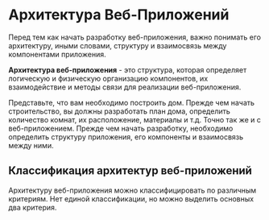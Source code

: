 # Архитектура Веб-Приложений

Перед тем как начать разработку веб-приложения, важно понимать его архитектуру, иными словами, структуру и взаимосвязь
между компонентами приложения.

**Архитектура веб-приложения** - это структура, которая определяет логическую и физическую организацию компонентов, их
взаимодействие и методы связи для реализации веб-приложения.

Представьте, что вам необходимо построить дом. Прежде чем начать строительство, вы должны разработать план дома,
определить количество комнат, их расположение, материалы и т.д. Точно так же и с веб-приложением. Прежде чем начать
разработку, необходимо определить структуру приложения, его компоненты и взаимосвязь между ними.

## Классификация архитектур веб-приложений

Архитектуру веб-приложения можно классифицировать по различным критериям. Нет единой классификации, но можно выделить основных два критерия.
